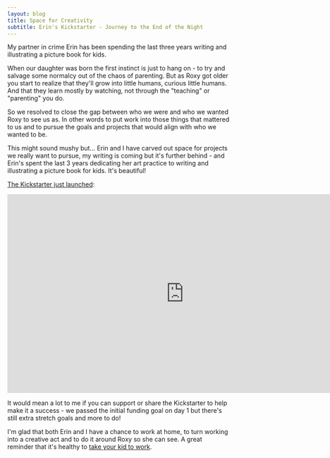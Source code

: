 ```yaml
---
layout: blog
title: Space for Creativity
subtitle: Erin's Kickstarter - Journey to the End of the Night
---
```


My partner in crime Erin has been spending the last three years writing and illustrating a picture book for kids.

When our daughter was born the first instinct is just to hang on - to try and salvage some normalcy out of the chaos of parenting. But as Roxy got older you start to realize that they'll grow into little humans, curious little humans. And that they learn mostly by watching, not through the "teaching" or "parenting" you do.

So we resolved to close the gap between who we were and who we wanted Roxy to see us as. In other words to put work into those things that mattered to us and to pursue the goals and projects that would align with who we wanted to be.

This might sound mushy but... Erin and I have carved out space for projects we really want to pursue, my writing is coming but it's further behind - and Erin's spent the last 3 years dedicating her art practice to writing and illustrating a picture book for kids. It's beautiful!

[The Kickstarter just launched](https://www.kickstarter.com/projects/erinprz/journey-to-the-end-of-the-night-a-childrens-book/):

<iframe width="800" height="450" src="https://www.kickstarter.com/projects/erinprz/journey-to-the-end-of-the-night-a-childrens-book/widget/video.html" frameborder="0" scrolling="no"> </iframe>

It would mean a lot to me if you can support or share the Kickstarter to help make it a success - we passed the initial funding goal on day 1 but there's still extra stretch goals and more to do!

I'm glad that both Erin and I have a chance to work at home, to turn working into a creative act and to do it around Roxy so she can see. A great reminder that it's healthy to [take your kid to work](https://austinkleon.com/2018/10/05/take-your-kid-to-work/).
